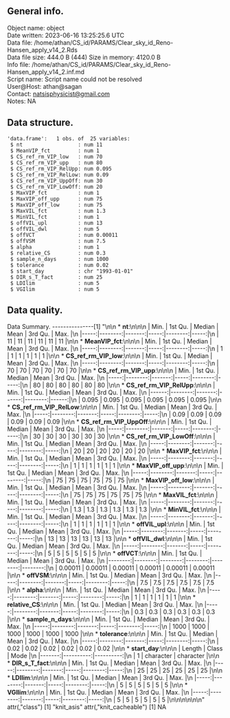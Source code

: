 <!-- This is a markdown file. -->


 General info.
---------------

Object name:    object      
Date written:   2023-06-16 13:25:25.6 UTC  
Data file:      /home/athan/CS_id/PARAMS/Clear_sky_id_Reno-Hansen_apply_v14_2.Rds      
Data file size: 444.0 B (444) 
Size in memory: 4120.0 B      
Info file:      /home/athan/CS_id/PARAMS/Clear_sky_id_Reno-Hansen_apply_v14_2.inf.md      
Script name:    Script name could not be resolved      
User@Host:      athan@sagan   
Contact:        <natsisphysicist@gmail.com>      
Notes:          NA      


 Data structure.
-----------------

```
'data.frame':	1 obs. of  25 variables:
 $ nt                  : num 11
 $ MeanVIP_fct         : num 1
 $ CS_ref_rm_VIP_low   : num 70
 $ CS_ref_rm_VIP_upp   : num 80
 $ CS_ref_rm_VIP_RelUpp: num 0.095
 $ CS_ref_rm_VIP_RelLow: num 0.09
 $ CS_ref_rm_VIP_UppOff: num 30
 $ CS_ref_rm_VIP_LowOff: num 20
 $ MaxVIP_fct          : num 1
 $ MaxVIP_off_upp      : num 75
 $ MaxVIP_off_low      : num 75
 $ MaxVIL_fct          : num 1.3
 $ MinVIL_fct          : num 1
 $ offVIL_upl          : num 13
 $ offVIL_dwl          : num 5
 $ offVCT              : num 0.00011
 $ offVSM              : num 7.5
 $ alpha               : num 1
 $ relative_CS         : num 0.3
 $ sample_n_days       : num 1000
 $ tolerance           : num 0.02
 $ start_day           : chr "1993-01-01"
 $ DIR_s_T_fact        : num 25
 $ LDIlim              : num 5
 $ VGIlim              : num 5
```


 Data quality.
---------------
 Data Summary.
---------------[1] "\n\n  * **nt**:\n\n\n    | Min. | 1st Qu. | Median | Mean | 3rd Qu. | Max. |\n    |-----:|--------:|-------:|-----:|--------:|-----:|\n    |   11 |      11 |     11 |   11 |      11 |   11 |\n\n  * **MeanVIP_fct**:\n\n\n    | Min. | 1st Qu. | Median | Mean | 3rd Qu. | Max. |\n    |-----:|--------:|-------:|-----:|--------:|-----:|\n    |    1 |       1 |      1 |    1 |       1 |    1 |\n\n  * **CS_ref_rm_VIP_low**:\n\n\n    | Min. | 1st Qu. | Median | Mean | 3rd Qu. | Max. |\n    |-----:|--------:|-------:|-----:|--------:|-----:|\n    |   70 |      70 |     70 |   70 |      70 |   70 |\n\n  * **CS_ref_rm_VIP_upp**:\n\n\n    | Min. | 1st Qu. | Median | Mean | 3rd Qu. | Max. |\n    |-----:|--------:|-------:|-----:|--------:|-----:|\n    |   80 |      80 |     80 |   80 |      80 |   80 |\n\n  * **CS_ref_rm_VIP_RelUpp**:\n\n\n    |  Min. | 1st Qu. | Median |  Mean | 3rd Qu. |  Max. |\n    |------:|--------:|-------:|------:|--------:|------:|\n    | 0.095 |   0.095 |  0.095 | 0.095 |   0.095 | 0.095 |\n\n  * **CS_ref_rm_VIP_RelLow**:\n\n\n    | Min. | 1st Qu. | Median | Mean | 3rd Qu. | Max. |\n    |-----:|--------:|-------:|-----:|--------:|-----:|\n    | 0.09 |    0.09 |   0.09 | 0.09 |    0.09 | 0.09 |\n\n  * **CS_ref_rm_VIP_UppOff**:\n\n\n    | Min. | 1st Qu. | Median | Mean | 3rd Qu. | Max. |\n    |-----:|--------:|-------:|-----:|--------:|-----:|\n    |   30 |      30 |     30 |   30 |      30 |   30 |\n\n  * **CS_ref_rm_VIP_LowOff**:\n\n\n    | Min. | 1st Qu. | Median | Mean | 3rd Qu. | Max. |\n    |-----:|--------:|-------:|-----:|--------:|-----:|\n    |   20 |      20 |     20 |   20 |      20 |   20 |\n\n  * **MaxVIP_fct**:\n\n\n    | Min. | 1st Qu. | Median | Mean | 3rd Qu. | Max. |\n    |-----:|--------:|-------:|-----:|--------:|-----:|\n    |    1 |       1 |      1 |    1 |       1 |    1 |\n\n  * **MaxVIP_off_upp**:\n\n\n    | Min. | 1st Qu. | Median | Mean | 3rd Qu. | Max. |\n    |-----:|--------:|-------:|-----:|--------:|-----:|\n    |   75 |      75 |     75 |   75 |      75 |   75 |\n\n  * **MaxVIP_off_low**:\n\n\n    | Min. | 1st Qu. | Median | Mean | 3rd Qu. | Max. |\n    |-----:|--------:|-------:|-----:|--------:|-----:|\n    |   75 |      75 |     75 |   75 |      75 |   75 |\n\n  * **MaxVIL_fct**:\n\n\n    | Min. | 1st Qu. | Median | Mean | 3rd Qu. | Max. |\n    |-----:|--------:|-------:|-----:|--------:|-----:|\n    |  1.3 |     1.3 |    1.3 |  1.3 |     1.3 |  1.3 |\n\n  * **MinVIL_fct**:\n\n\n    | Min. | 1st Qu. | Median | Mean | 3rd Qu. | Max. |\n    |-----:|--------:|-------:|-----:|--------:|-----:|\n    |    1 |       1 |      1 |    1 |       1 |    1 |\n\n  * **offVIL_upl**:\n\n\n    | Min. | 1st Qu. | Median | Mean | 3rd Qu. | Max. |\n    |-----:|--------:|-------:|-----:|--------:|-----:|\n    |   13 |      13 |     13 |   13 |      13 |   13 |\n\n  * **offVIL_dwl**:\n\n\n    | Min. | 1st Qu. | Median | Mean | 3rd Qu. | Max. |\n    |-----:|--------:|-------:|-----:|--------:|-----:|\n    |    5 |       5 |      5 |    5 |       5 |    5 |\n\n  * **offVCT**:\n\n\n    |    Min. | 1st Qu. |  Median |    Mean | 3rd Qu. |    Max. |\n    |--------:|--------:|--------:|--------:|--------:|--------:|\n    | 0.00011 | 0.00011 | 0.00011 | 0.00011 | 0.00011 | 0.00011 |\n\n  * **offVSM**:\n\n\n    | Min. | 1st Qu. | Median | Mean | 3rd Qu. | Max. |\n    |-----:|--------:|-------:|-----:|--------:|-----:|\n    |  7.5 |     7.5 |    7.5 |  7.5 |     7.5 |  7.5 |\n\n  * **alpha**:\n\n\n    | Min. | 1st Qu. | Median | Mean | 3rd Qu. | Max. |\n    |-----:|--------:|-------:|-----:|--------:|-----:|\n    |    1 |       1 |      1 |    1 |       1 |    1 |\n\n  * **relative_CS**:\n\n\n    | Min. | 1st Qu. | Median | Mean | 3rd Qu. | Max. |\n    |-----:|--------:|-------:|-----:|--------:|-----:|\n    |  0.3 |     0.3 |    0.3 |  0.3 |     0.3 |  0.3 |\n\n  * **sample_n_days**:\n\n\n    | Min. | 1st Qu. | Median | Mean | 3rd Qu. | Max. |\n    |-----:|--------:|-------:|-----:|--------:|-----:|\n    | 1000 |    1000 |   1000 | 1000 |    1000 | 1000 |\n\n  * **tolerance**:\n\n\n    | Min. | 1st Qu. | Median | Mean | 3rd Qu. | Max. |\n    |-----:|--------:|-------:|-----:|--------:|-----:|\n    | 0.02 |    0.02 |   0.02 | 0.02 |    0.02 | 0.02 |\n\n  * **start_day**:\n\n\n    | Length |     Class |      Mode |\n    |-------:|----------:|----------:|\n    |      1 | character | character |\n\n  * **DIR_s_T_fact**:\n\n\n    | Min. | 1st Qu. | Median | Mean | 3rd Qu. | Max. |\n    |-----:|--------:|-------:|-----:|--------:|-----:|\n    |   25 |      25 |     25 |   25 |      25 |   25 |\n\n  * **LDIlim**:\n\n\n    | Min. | 1st Qu. | Median | Mean | 3rd Qu. | Max. |\n    |-----:|--------:|-------:|-----:|--------:|-----:|\n    |    5 |       5 |      5 |    5 |       5 |    5 |\n\n  * **VGIlim**:\n\n\n    | Min. | 1st Qu. | Median | Mean | 3rd Qu. | Max. |\n    |-----:|--------:|-------:|-----:|--------:|-----:|\n    |    5 |       5 |      5 |    5 |       5 |    5 |\n\n\n<!-- end of list -->\n\n\n"
attr(,"class")
[1] "knit_asis"
attr(,"knit_cacheable")
[1] NA
